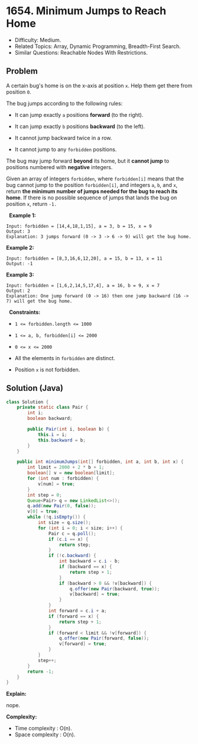 # 1654. Minimum Jumps to Reach Home

- Difficulty: Medium.
- Related Topics: Array, Dynamic Programming, Breadth-First Search.
- Similar Questions: Reachable Nodes With Restrictions.

## Problem

A certain bug's home is on the x-axis at position ```x```. Help them get there from position ```0```.

The bug jumps according to the following rules:


	
- It can jump exactly ```a``` positions **forward** (to the right).
	
- It can jump exactly ```b``` positions **backward** (to the left).
	
- It cannot jump backward twice in a row.
	
- It cannot jump to any ```forbidden``` positions.


The bug may jump forward **beyond** its home, but it **cannot jump** to positions numbered with **negative** integers.

Given an array of integers ```forbidden```, where ```forbidden[i]``` means that the bug cannot jump to the position ```forbidden[i]```, and integers ```a```, ```b```, and ```x```, return **the minimum number of jumps needed for the bug to reach its home**. If there is no possible sequence of jumps that lands the bug on position ```x```, return ```-1.```

 
**Example 1:**

```
Input: forbidden = [14,4,18,1,15], a = 3, b = 15, x = 9
Output: 3
Explanation: 3 jumps forward (0 -> 3 -> 6 -> 9) will get the bug home.
```

**Example 2:**

```
Input: forbidden = [8,3,16,6,12,20], a = 15, b = 13, x = 11
Output: -1
```

**Example 3:**

```
Input: forbidden = [1,6,2,14,5,17,4], a = 16, b = 9, x = 7
Output: 2
Explanation: One jump forward (0 -> 16) then one jump backward (16 -> 7) will get the bug home.
```

 
**Constraints:**


	
- ```1 <= forbidden.length <= 1000```
	
- ```1 <= a, b, forbidden[i] <= 2000```
	
- ```0 <= x <= 2000```
	
- All the elements in ```forbidden``` are distinct.
	
- Position ```x``` is not forbidden.



## Solution (Java)

```java
class Solution {
    private static class Pair {
        int i;
        boolean backward;

        public Pair(int i, boolean b) {
            this.i = i;
            this.backward = b;
        }
    }

    public int minimumJumps(int[] forbidden, int a, int b, int x) {
        int limit = 2000 + 2 * b + 1;
        boolean[] v = new boolean[limit];
        for (int num : forbidden) {
            v[num] = true;
        }
        int step = 0;
        Queue<Pair> q = new LinkedList<>();
        q.add(new Pair(0, false));
        v[0] = true;
        while (!q.isEmpty()) {
            int size = q.size();
            for (int i = 0; i < size; i++) {
                Pair c = q.poll();
                if (c.i == x) {
                    return step;
                }
                if (!c.backward) {
                    int backward = c.i - b;
                    if (backward == x) {
                        return step + 1;
                    }
                    if (backward > 0 && !v[backward]) {
                        q.offer(new Pair(backward, true));
                        v[backward] = true;
                    }
                }
                int forward = c.i + a;
                if (forward == x) {
                    return step + 1;
                }
                if (forward < limit && !v[forward]) {
                    q.offer(new Pair(forward, false));
                    v[forward] = true;
                }
            }
            step++;
        }
        return -1;
    }
}
```

**Explain:**

nope.

**Complexity:**

* Time complexity : O(n).
* Space complexity : O(n).
